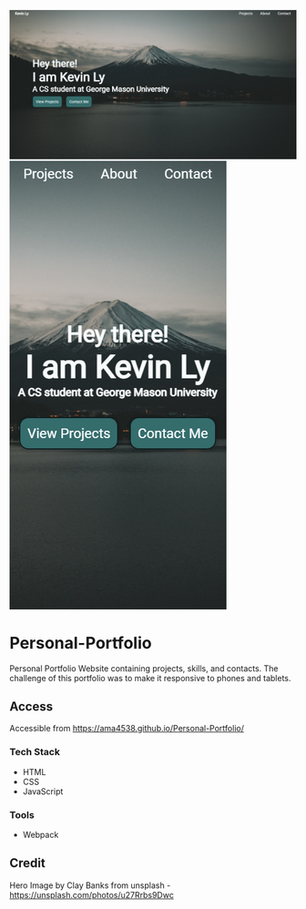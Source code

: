 ![Default Portfolio Screenshot](images/screenshot.png)
![Phone Screenshot](images/phoneshot.png)

# Personal-Portfolio
Personal Portfolio Website containing projects, skills, and contacts. The challenge of this portfolio was to make it responsive to phones and tablets. 

## Access
Accessible from https://ama4538.github.io/Personal-Portfolio/

### Tech Stack
- HTML
- CSS
- JavaScript

### Tools
- Webpack

## Credit
Hero Image by Clay Banks from unsplash - https://unsplash.com/photos/u27Rrbs9Dwc
